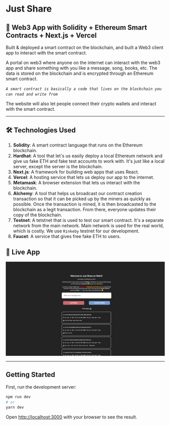 # **Just Share**

## 📝 **Web3 App with Solidity + Ethereum Smart Contracts + Next.js + Vercel**

Built & deployed a smart contract on the blockchain, and built a Web3 client app to interact with the smart contract.

A portal on web3 where anyone on the internet can interact with the web3 app and share something with you like a message, song, books, etc. The data is stored on the blockchain and is encrypted through an Ethereum smart contract.

_`A smart contract is basically a code that lives on the blockchain you can read and write from`_

The website will also let people connect their crypto wallets and interact with the smart contract.

---

## 🛠 **Technologies Used**

1. **Solidity**: A smart contract language that runs on the Ethereum blockchain.
2. **Hardhat**: A tool that let's us easily deploy a local Ethereum network and give us fake ETH and fake test accounts to work with. It's just like a local server, except the server is the blockchain.
3. **Next.js**: A framework for building web apps that uses React.
4. **Vercel**: A hosting service that lets us deploy our app to the internet.
5. **Metamask**: A browser extension that lets us interact with the blockchain.
6. **Alchemy**: A tool that helps us broadcast our contract creation transaction so that it can be picked up by the miners as quickly as possible. Once the transaction is mined, it is then broadcasted to the blockchain as a legit transaction. From there, everyone updates their copy of the blockchain.
7. **Testnet**: A tetstnet that is used to test our smart contract. It's a separate network from the main network. Main network is used for the real world, which is costly. We use `Rinkeby` testnet for our development.
8. **Faucet**: A service that gives free fake ETH to users.

## 🔗 **Live App**

[![Demo](./assets/justshare.png)](https://justshare.vercel.app)

---

## Getting Started

First, run the development server:

```bash
npm run dev
# or
yarn dev
```

Open [http://localhost:3000](http://localhost:3000) with your browser to see the result.
